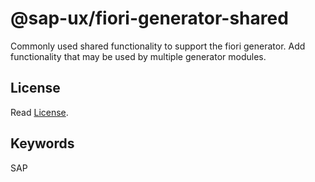 # @sap-ux/fiori-generator-shared

Commonly used shared functionality to support the fiori generator.
Add functionality that may be used by multiple generator modules.


## License

Read [License](./LICENSE).

## Keywords
SAP
